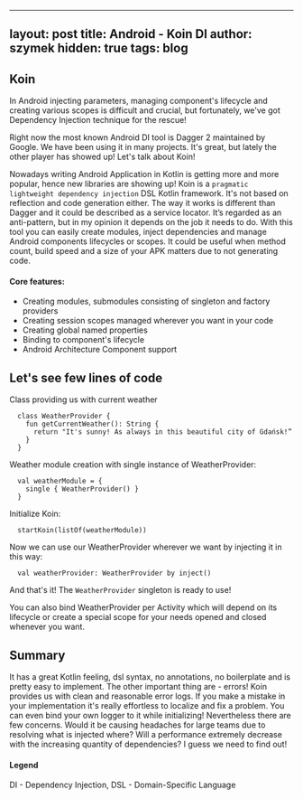 
---
layout: post
title: Android - Koin DI
author: szymek
hidden: true
tags: blog
---

## Koin
In Android injecting parameters, managing component's lifecycle and creating various scopes is difficult and crucial, but fortunately, we've got Dependency Injection technique for the rescue! 

Right now the most known Android DI tool is Dagger 2 maintained by Google. We have been using it in many projects. It's great, but lately the other player has showed up! Let's talk about Koin! 

Nowadays writing Android Application in Kotlin is getting more and more popular, hence new libraries are showing up! Koin is a `pragmatic lightweight dependency injection` DSL Kotlin framework. It's not based on reflection and code generation either. The way it works is different than Dagger and it could be described as a service locator. It’s regarded as an anti-pattern, but in my opinion it depends on the job it needs to do. With this tool you can easily create modules, inject dependencies and manage Android components lifecycles or scopes. It could be useful when method count, build speed and a size of your APK matters due to not generating code. 

#### Core features:
* Creating modules, submodules consisting of singleton and factory providers
* Creating session scopes managed wherever you want in your code
* Creating global named properties
* Binding to component's lifecycle
* Android Architecture Component support


## Let's see few lines of code
Class providing us with current weather
```
  class WeatherProvider {
    fun getCurrentWeather(): String {
      return "It's sunny! As always in this beautiful city of Gdańsk!”
    }
  }
```
Weather module creation with single instance of WeatherProvider:
```
  val weatherModule = {
    single { WeatherProvider() }
  }
 ```
Initialize Koin:
```
  startKoin(listOf(weatherModule))
```
Now we can use our WeatherProvider wherever we want by injecting it in this way:
```
  val weatherProvider: WeatherProvider by inject()
```
And that's it! The `WeatherProvider` singleton is ready to use!

You can also bind WeatherProvider per Activity which will depend on its lifecycle or create a special scope for your needs opened and closed whenever you want.

## Summary
It has a great Kotlin feeling, dsl syntax, no annotations, no boilerplate and is pretty easy to implement. The other important thing are - errors! Koin provides us with clean and reasonable error logs. If you make a mistake in your implementation it's really effortless to localize and fix a problem. You can even bind your own logger to it while initializing! 
Nevertheless there are few concerns. Would it be causing headaches for large teams due to resolving what is injected where? Will a performance extremely decrease with the increasing quantity of dependencies? I guess we need to find out!

#### Legend
DI - Dependency Injection,
DSL - Domain-Specific Language

